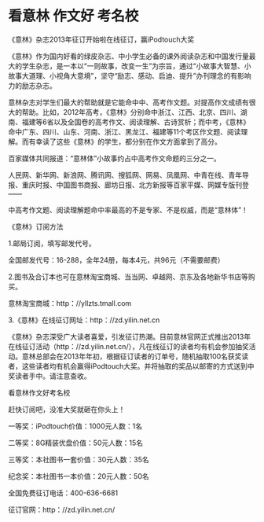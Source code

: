 # 看意林 作文好 考名校

《意林》杂志2013年征订开始啦在线征订，赢iPodtouch大奖

《意林》作为国内好看的绿皮杂志、中小学生必备的课外阅读杂志和中国发行量最大的学生杂志，是一本以“一则故事，改变一生”为宗旨，通过“小故事大智慧、小故事大道理、小视角大意境”，坚守“励志、感动、启迪、提升”办刊理念的有影响力的励志杂志。

意林杂志对学生们最大的帮助就是它能命中中、高考作文题。对提高作文成绩有很大的帮助。比如，2012年高考，《意林》分别命中浙江、江西、北京、四川、湖南、福建等6省以及全国卷的高考作文、阅读理解、古诗赏析；而中考，《意林》命中广东、四川、山东、河南、浙江、黑龙江、福建等11个考区作文题、阅读理解。而有幸读了这些《意林》的学生，都分别在作文方面拿到了高分。

百家媒体共同报道：“意林体”小故事约占中高考作文命题的三分之一。

人民网、新华网、新浪网、腾讯网、搜狐网、网易、凤凰网、中青在线、青年导报、重庆时报、中国图书商报、廊坊日报、北方新报等百家平媒、网媒专版刊登——

中高考作文题、阅读理解题命中率最高的不是专家、不是权威，而是“意林体”！

《意林》订阅方法

1.邮局订阅，填写邮发代号。

全国邮发代号：16-288，全年24册，每本4元，共96元（不需要邮费）

2.图书及合订本也可在意林淘宝商城、当当网、卓越网、京东及各地新华书店等购买。

意林淘宝商城：http：//yllzts.tmall.com

3.《意林》在线征订网址：http：//zd.yilin.net.cn

《意林》杂志深受广大读者喜爱，引发征订热潮。目前意林官网正式推出2013年在线征订活动（http：//zd.yilin.net.cn/），凡在线征订的读者均有机会参加抽奖活动。意林总部会在2013年年初，根据征订读者的订单号，随机抽取100名获奖读者，这些读者均有机会赢得iPodtouch大奖。并将抽取的奖品以邮寄的方式送到中奖读者手中。请注意查收。

看意林作文好考名校

赶快订阅吧，没准大奖就砸在你头上！

一等奖：iPodtouch价值：1000元人数：1名

二等奖：8G精装优盘价值：50元人数：15名

三等奖：本社图书一套价值：30元人数：35名

纪念奖：本社图书一本价值：20元人数：50名

全国免费征订电话：400-636-6681

征订官网：http：//zd.yilin.net.cn/